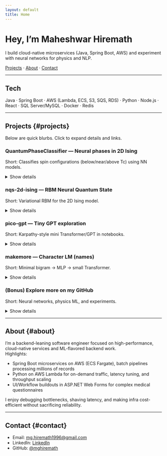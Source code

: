```yaml
---
layout: default
title: Home
---
```


# Hey, I’m Maheshwar Hiremath
I build cloud-native microservices (Java, Spring Boot, AWS) and experiment with neural networks for physics and NLP.  

[Projects](#projects) · [About](#about) · [Contact](#contact)

---

## Tech
Java · Spring Boot · AWS (Lambda, ECS, S3, SQS, RDS) · Python · Node.js · React · SQL Server/MySQL · Docker · Redis

---

## Projects {#projects}

Below are quick blurbs. Click to expand details and links.

### QuantumPhaseClassifier — Neural phases in 2D Ising
Short: Classifies spin configurations (below/near/above Tc) using NN models.

<details>
  <summary>Show details</summary>

- Trains MLP, CNN, and ViT on synthetic lattice data to detect phase transitions  
- Benchmarks accuracy; confusion matrix & learning curves  
- References Carrasquilla & Melko (2017) for ML on phases  
**GitHub:** https://github.com/mghiremath/QuantumPhaseClassifier  
**Tech:** Python, PyTorch, NumPy, Matplotlib, Jupyter
</details>

### nqs-2d-ising — RBM Neural Quantum State
Short: Variational RBM for the 2D Ising model.

<details>
  <summary>Show details</summary>

- RBM energy model + sampling; variational optimization  
- Lightweight code with plots and notes  
**GitHub:** https://github.com/mghiremath/nqs-2d-ising  
**Tech:** Python, NumPy, Matplotlib
</details>

### pico-gpt — Tiny GPT exploration
Short: Karpathy-style mini Transformer/GPT in notebooks.

<details>
  <summary>Show details</summary>

- Educational bigram → tiny GPT steps, tokenizer logic  
- Clear, didactic notebooks with example IO  
**GitHub:** https://github.com/mghiremath/pico-gpt  
**Tech:** Python, Jupyter, NumPy/PyTorch
</details>

### makemore — Character LM (names)
Short: Minimal bigram → MLP → small Transformer.

<details>
  <summary>Show details</summary>

- Trains on `names.txt`; sampling CLI  
- Progression mirrors Karpathy’s makemore  
**GitHub:** https://github.com/mghiremath/makemore  
**Tech:** Python, PyTorch, Jupyter
</details>

### (Bonus) Explore more on my GitHub
Short: Neural networks, physics ML, and experiments.

<details>
  <summary>Show details</summary>

- I keep pushing experiments and study projects here  
**GitHub Profile:** https://github.com/mghiremath
</details>

---

## About {#about}

I’m a backend-leaning software engineer focused on high-performance, cloud-native services and ML-flavored backend work.  
Highlights:
- Spring Boot microservices on AWS (ECS Fargate), batch pipelines processing millions of records  
- Python on AWS Lambda for on-demand traffic, latency tuning, and throughput scaling  
- UI/Workflow buildouts in ASP.NET Web Forms for complex medical questionnaires

I enjoy debugging bottlenecks, shaving latency, and making infra cost-efficient without sacrificing reliability.

---

## Contact {#contact}

- Email: [mg.hiremath1996@gmail.com](mailto:mg.hiremath1996@gmail.com)  
- LinkedIn: [LinkedIn](https://www.linkedin.com/in/mahesh-h/)  
- GitHub: [@mghiremath](https://github.com/mghiremath)
